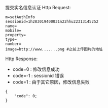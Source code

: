 提交实名信息认证
Http Request: 

```
m=setAuthInfo
sessionid=1h283019400031n22hhu22313145252
name=
mobile=
property=
type=
number=
image=http://www.......png #之前上传图片的地址
``` 

Http Response:

- code=0 : 修改信息成功
- code=-1 : sessionid 错误
- code=1 : 由于其它原因，修改信息失败

``` 
{ 
    "code": 0;
} 
```
